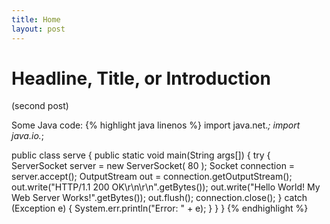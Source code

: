 ```yaml
---
title: Home
layout: post
---
```


Headline, Title, or Introduction
================================

(second post)

Some Java code:
{% highlight java linenos %}
import java.net.*;
import java.io.*;

public class serve
{
    public static void main(String args[])
    {
        try
        {
            ServerSocket server = new ServerSocket( 80 );
            Socket connection = server.accept();
            OutputStream out = connection.getOutputStream();
            out.write("HTTP/1.1 200 OK\r\n\r\n".getBytes());
            out.write("Hello World!  My Web Server Works!".getBytes());
            out.flush();
            connection.close();
        }
        catch (Exception e)
        {
            System.err.println("Error: " + e);
        }
    }
}
{% endhighlight %}
